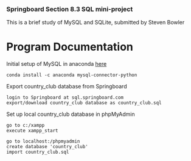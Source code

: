 ### Springboard Section 8.3 SQL mini-project

This is a brief study of MySQL and SQLite, submitted by Steven Bowler



# Program Documentation

Initial setup of MySQL in anaconda [here](https://anaconda.org/anaconda/mysql-connector-python)

````
conda install -c anaconda mysql-connector-python
````


Export country_club database from Springboard
````
login to Springboard at sql.springboard.com
export/download country_club database as country_club.sql
````


Set up local country_club database in phpMyAdmin
````
go to c:/xampp
execute xampp_start

go to localhost:/phpmyadmin
create database 'country_club'
import country_club.sql
````
